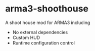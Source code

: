# arma3-shoothouse
A shoot house mod for ARMA3 including
 - No external dependencies
 - Custom HUD
 - Runtime configuration control 
